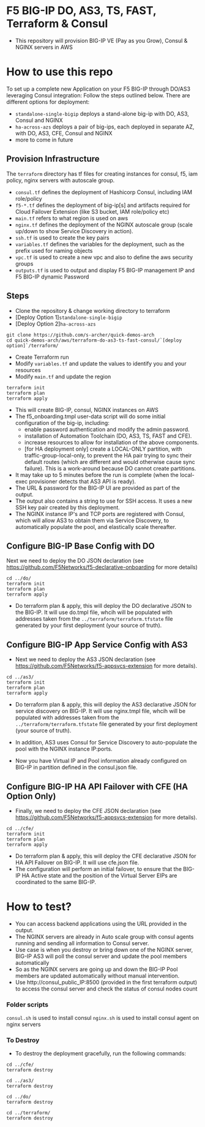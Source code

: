 # F5 BIG-IP DO, AS3, TS, FAST, Terraform & Consul
- This repository will provision BIG-IP VE (Pay as you Grow), Consul & NGINX servers in AWS

# How to use this repo

To set up a complete new Application on your F5 BIG-IP through DO/AS3 leveraging Consul integration: Follow the steps outlined below.  There are different options for deployment:

- `standalone-single-bigip` deploys a stand-alone big-ip with DO, AS3, Consul and NGINX
- `ha-across-azs` deploys a pair of big-ips, each deployed in separate AZ, with DO, AS3, CFE, Consul and NGINX
- more to come in future

## Provision Infrastructure

The `terraform` directory has tf files for creating instances for consul, f5, iam policy, nginx servers with autoscale group.

- `consul.tf` defines the deployment of Hashicorp Consul, including IAM role/policy
- `f5-*.tf` defines the deployment of big-ip[s] and artifacts required for Cloud Failover Extension (like S3 bucket, IAM role/policy etc)
- `main.tf` refers to what region is used on aws
- `nginx.tf` defines the deployment of the NGINX autoscale group (scale up/down to show Service Discovery in action).
- `ssh.tf` is used to create the key pairs
- `variables.tf` defines the variables for the deployment, such as the prefix used for naming objects
- `vpc.tf` is used to create a new vpc and also to define the aws security groups
- `outputs.tf` is used to output and display F5 BIG-IP management IP and F5 BIG-IP dynamic Password


## Steps 
- Clone the repository & change working directory to terraform
- [Deploy Option 1]`standalone-single-bigip`
- [Deploy Option 2]`ha-across-azs`
```
git clone https://github.com/s-archer/quick-demos-arch
cd quick-demos-arch/aws/terraform-do-as3-ts-fast-consul/`[deploy option]`/terraform/ 
```
- Create Terraform run
- Modify `variables.tf` and update the values to identify you and your resources
- Modify `main.tf` and update the region

```
terraform init
terraform plan
terraform apply
```

  - This will create BIG-IP, consul, NGINX instances on AWS
  - The f5_onboarding.tmpl user-data script will do some initial configuration of the big-ip, including:
      - enable password authentication and modify the admin password.
      - installation of Automation Toolchain (DO, AS3, TS, FAST and CFE).
      - increase resources to allow for installation of the above components.
      - [for HA deployment only] create a LOCAL-ONLY partition, with traffic-group-local-only, to prevent the HA pair trying to sync their default routes (which are different and would otherwise cause sync failure).  This is a work-around because DO cannot create partitions.
  - It may take up to 5 minutes before the run is complete (when the local-exec provisioner detects that AS3 API is ready).
  - The URL & password for the BIG-IP UI are provided as part of the output.
  - The output also contains a string to use for SSH access.  It uses a new SSH key pair created by this deployment.
  - The NGINX instance IP's and TCP ports are registered with Consul, which will allow AS3 to obtain them via Service Discovery, to automatically populate the pool, and elastically scale thereafter. 



## Configure BIG-IP Base Config with DO


Next we need to deploy the DO JSON declaration (see https://github.com/F5Networks/f5-declarative-onboarding for more details)

```
cd ../do/
terraform init
terraform plan
terraform apply
```

- Do terraform plan & apply, this will deploy the DO declarative JSON to the BIG-IP. It will use do.tmpl file, whcih will be populated with addresses taken from the `../terraform/terraform.tfstate` file generated by your first deployment (your source of truth).

## Configure BIG-IP App Service Config with AS3


- Next we need to deploy the AS3 JSON declaration (see https://github.com/F5Networks/f5-appsvcs-extension for more details). 

```
cd ../as3/
terraform init
terraform plan
terraform apply
```

- Do terraform plan & apply, this will deploy the AS3 declarative JSON for service discovery on BIG-IP. It will use nginx.tmpl file, whcih will be populated with addresses taken from the `../terraform/terraform.tfstate` file generated by your first deployment (your source of truth). 
- In addition, AS3 uses Consul for Service Discovery to auto-populate the pool with the NGINX instance IP:ports.

- Now you have Virtual IP and Pool information already configured on BIG-IP in partition defined in the consul.json file.


## Configure BIG-IP HA API Failover with CFE (HA Option Only)


- Finally, we need to deploy the CFE JSON declaration (see https://github.com/F5Networks/f5-appsvcs-extension for more details). 

```
cd ../cfe/
terraform init
terraform plan
terraform apply
```

- Do terraform plan & apply, this will deploy the CFE declarative JSON for HA API Failover on BIG-IP. It will use cfe.json file.
- The configuration will perform an initial failover, to ensure that the BIG-IP HA Active state and the position of the Virtual Server EIPs are coordinated to the same BIG-IP.


# How to test?
- You can access backend applications using the URL provided in the output.
- The NGINX servers are already in Auto scale group with consul agents running and sending all information to Consul server.
- Use case is when you destroy or bring down  one of the NGINX server, BIG-IP AS3 will poll the consul server and update the pool members automatically
- So as the NGINX servers are going up and down the BIG-IP Pool members are updated automatically without manual intervention.  
- Use http://consul_public_IP:8500 (provided in the first terraform output) to access the consul server and check the status of consul nodes count


### Folder scripts
`consul.sh` is used to install consul
`nginx.sh` is used to install consul agent on nginx servers


### To Destroy

- To destroy the deployment gracefully, run the following commands:

```
cd ../cfe/
terraform destroy

cd ../as3/
terraform destroy

cd ../do/
terraform destroy

cd ../terraform/
terraform destroy
```
